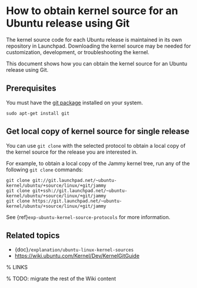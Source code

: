 # How to obtain kernel source for an Ubuntu release using Git

The kernel source code for each Ubuntu release is maintained in its own
repository in Launchpad. Downloading the kernel source may be needed for
customization, development, or troubleshooting the kernel.

This document shows how you can obtain the kernel source for an Ubuntu release
using Git.

## Prerequisites

You must have the [git package] installed on your system.

```{code-block} shell
sudo apt-get install git
```

## Get local copy of kernel source for single release

You can use `git clone` with the selected protocol to obtain a local copy of
the kernel source for the release you are interested in.

For example, to obtain a local copy of the Jammy kernel tree, run any of the
following `git clone` commands:

```{code-block} shell
git clone git://git.launchpad.net/~ubuntu-kernel/ubuntu/+source/linux/+git/jammy
git clone git+ssh://git.launchpad.net/~ubuntu-kernel/ubuntu/+source/linux/+git/jammy
git clone https://git.launchpad.net/~ubuntu-kernel/ubuntu/+source/linux/+git/jammy
```

See {ref}`exp-ubuntu-kernel-source-protocols` for more information.

## Related topics

- {doc}`/explanation/ubuntu-linux-kernel-sources`
- <https://wiki.ubuntu.com/Kernel/Dev/KernelGitGuide>

% LINKS

[git package]: https://packages.ubuntu.com/search?keywords=git

% TODO: migrate the rest of the Wiki content

